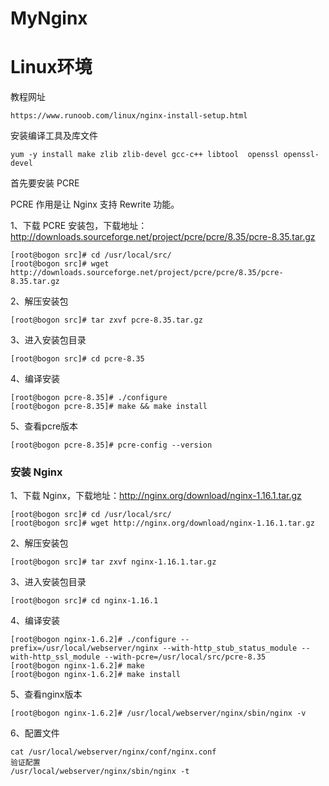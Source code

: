 # MyNginx

# Linux环境

教程网址

```
https://www.runoob.com/linux/nginx-install-setup.html
```

安装编译工具及库文件

```
yum -y install make zlib zlib-devel gcc-c++ libtool  openssl openssl-devel
```

首先要安装 PCRE

PCRE 作用是让 Nginx 支持 Rewrite 功能。

1、下载 PCRE 安装包，下载地址： http://downloads.sourceforge.net/project/pcre/pcre/8.35/pcre-8.35.tar.gz

```
[root@bogon src]# cd /usr/local/src/
[root@bogon src]# wget http://downloads.sourceforge.net/project/pcre/pcre/8.35/pcre-8.35.tar.gz
```

2、解压安装包

```
[root@bogon src]# tar zxvf pcre-8.35.tar.gz
```

3、进入安装包目录

```
[root@bogon src]# cd pcre-8.35
```

4、编译安装 

```
[root@bogon pcre-8.35]# ./configure
[root@bogon pcre-8.35]# make && make install
```

5、查看pcre版本

```
[root@bogon pcre-8.35]# pcre-config --version
```

### 安装 Nginx

1、下载 Nginx，下载地址：http://nginx.org/download/nginx-1.16.1.tar.gz

```
[root@bogon src]# cd /usr/local/src/
[root@bogon src]# wget http://nginx.org/download/nginx-1.16.1.tar.gz
```

2、解压安装包

```
[root@bogon src]# tar zxvf nginx-1.16.1.tar.gz
```

3、进入安装包目录

```
[root@bogon src]# cd nginx-1.16.1
```

4、编译安装

```
[root@bogon nginx-1.6.2]# ./configure --prefix=/usr/local/webserver/nginx --with-http_stub_status_module --with-http_ssl_module --with-pcre=/usr/local/src/pcre-8.35
[root@bogon nginx-1.6.2]# make
[root@bogon nginx-1.6.2]# make install
```

5、查看nginx版本

```
[root@bogon nginx-1.6.2]# /usr/local/webserver/nginx/sbin/nginx -v
```

6、配置文件

```
cat /usr/local/webserver/nginx/conf/nginx.conf
验证配置
/usr/local/webserver/nginx/sbin/nginx -t
```































